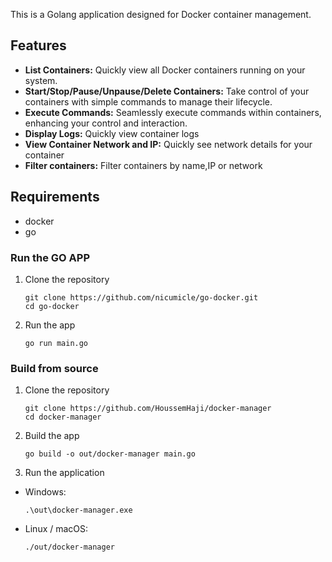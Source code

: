 This is a Golang application designed for Docker container management.

## Features

- **List Containers:** Quickly view all Docker containers running on your system.
- **Start/Stop/Pause/Unpause/Delete Containers:** Take control of your containers with simple commands to manage their lifecycle.
- **Execute Commands:** Seamlessly execute commands within containers, enhancing your control and interaction.
- **Display Logs:**  Quickly view container logs
- **View Container Network and IP:** Quickly see network details for your container
- **Filter containers:** Filter containers by name,IP or network

## Requirements
- docker
- go


### Run the GO APP
1. Clone the repository
    ```shell
    git clone https://github.com/nicumicle/go-docker.git
    cd go-docker
    ```
2. Run the app
    ```shell
    go run main.go
    ```

### Build from source
1. Clone the repository
    ```shell
    git clone https://github.com/HoussemHaji/docker-manager
    cd docker-manager
    ```
2. Build the app
    ```shell
    go build -o out/docker-manager main.go
    ```
3. Run the application
- Windows:
   ```shell
   .\out\docker-manager.exe
   ```
- Linux / macOS:
   ```shell
   ./out/docker-manager
   ```

